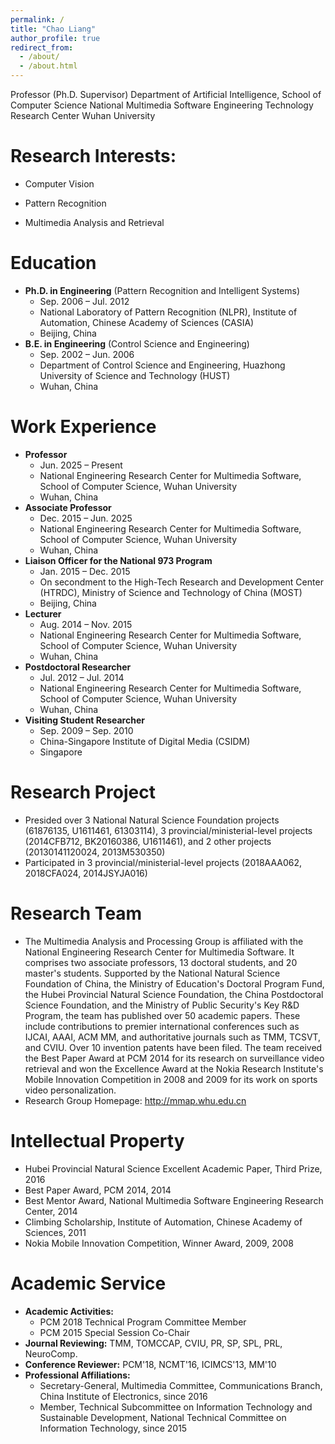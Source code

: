 ```yaml
---
permalink: /
title: "Chao Liang"
author_profile: true
redirect_from: 
  - /about/
  - /about.html
---
```


Professor (Ph.D. Supervisor)
Department of Artificial Intelligence, School of Computer Science
National Multimedia Software Engineering Technology Research Center
Wuhan University

**Research Interests:**
======

 - Computer Vision

 - Pattern Recognition

 - Multimedia Analysis and Retrieval

  
**Education**
======

  - **Ph.D. in Engineering** (Pattern Recognition and Intelligent Systems)
    - Sep. 2006 – Jul. 2012
    - National Laboratory of Pattern Recognition (NLPR), Institute of Automation, Chinese Academy of Sciences (CASIA)
    - Beijing, China
  - **B.E. in Engineering** (Control Science and Engineering)
    - Sep. 2002 – Jun. 2006
    - Department of Control Science and Engineering, Huazhong University of Science and Technology (HUST)
    - Wuhan, China

**Work Experience**
======  
  - **Professor**
    - Jun. 2025 – Present
    - National Engineering Research Center for Multimedia Software, School of Computer Science, Wuhan University
    - Wuhan, China
  - **Associate Professor**
    - Dec. 2015 – Jun. 2025
    - National Engineering Research Center for Multimedia Software, School of Computer Science, Wuhan University
    - Wuhan, China
  - **Liaison Officer for the National 973 Program**
    - Jan. 2015 – Dec. 2015
    - On secondment to the High-Tech Research and Development Center (HTRDC), Ministry of Science and Technology of China (MOST)
    - Beijing, China
  - **Lecturer**
    - Aug. 2014 – Nov. 2015
    - National Engineering Research Center for Multimedia Software, School of Computer Science, Wuhan University
    - Wuhan, China
  - **Postdoctoral Researcher**
    - Jul. 2012 – Jul. 2014
    - National Engineering Research Center for Multimedia Software, School of Computer Science, Wuhan University
    - Wuhan, China
  - **Visiting Student Researcher**
    - Sep. 2009 – Sep. 2010
    - China-Singapore Institute of Digital Media (CSIDM)
    - Singapore

**Research Project**
======
  - Presided over 3 National Natural Science Foundation projects (61876135, U1611461, 61303114), 3 provincial/ministerial-level projects (2014CFB712, BK20160386, U1611461), and 2 other projects (20130141120024, 2013M530350)
  - Participated in 3 provincial/ministerial-level projects (2018AAA062, 2018CFA024, 2014JSYJA016)

**Research Team**
======
- The Multimedia Analysis and Processing Group is affiliated with the National Engineering Research Center for Multimedia Software. It comprises two associate professors, 13 doctoral students, and 20 master's students. Supported by the National Natural Science Foundation of China, the Ministry of Education's Doctoral Program Fund, the Hubei Provincial Natural Science Foundation, the China Postdoctoral Science Foundation, and the Ministry of Public Security's Key R&D Program, the team has published over 50 academic papers. These include contributions to premier international conferences such as IJCAI, AAAI, ACM MM, and authoritative journals such as TMM, TCSVT, and CVIU. Over 10 invention patents have been filed. The team received the Best Paper Award at PCM 2014 for its research on surveillance video retrieval and won the Excellence Award at the Nokia Research Institute's Mobile Innovation Competition in 2008 and 2009 for its work on sports video personalization.
- Research Group Homepage: http://mmap.whu.edu.cn       


**Intellectual Property**
======
  - Hubei Provincial Natural Science Excellent Academic Paper, Third Prize, 2016
  - Best Paper Award, PCM 2014, 2014
  - Best Mentor Award, National Multimedia Software Engineering Research Center, 2014
  - Climbing Scholarship, Institute of Automation, Chinese Academy of Sciences, 2011
  - Nokia Mobile Innovation Competition, Winner Award, 2009, 2008


**Academic Service**
======
  - **Academic Activities:**
    - PCM 2018 Technical Program Committee Member
    - PCM 2015 Special Session Co-Chair
  - **Journal Reviewing:** TMM, TOMCCAP, CVIU, PR, SP, SPL, PRL, NeuroComp.
  - **Conference Reviewer:** PCM'18, NCMT'16, ICIMCS'13, MM'10
  - **Professional Affiliations:**
    - Secretary-General, Multimedia Committee, Communications Branch, China Institute of Electronics, since 2016
    - Member, Technical Subcommittee on Information Technology and Sustainable Development, National Technical Committee on Information Technology, since 2015
